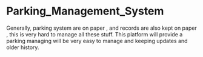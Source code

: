 # Parking_Management_System
Generally, parking system are on paper , and records are also kept on paper , this is very hard to manage all these stuff. This platform will provide a parking managing will be very easy to manage and keeping updates and older history. 
